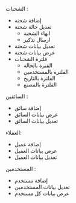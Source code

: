 الشحنات : 
- إضافة شحنة
- تعديل حالة شحنة
    - انهاء الشحنة 
    - ارسال تذكير
- تعديل بيانات شحنة
- عرض بيانات شحنة
- فلترة الشحنات 
    - الفترة بالحالة 
    - الفلترة بالمستخدمين 
    - الفلترة بالتاريخ 
    - الفلترة بالمصنع 
    


السائقين :
- إضافة سائق
- عرض بيانات السائق
- تعديل بيانات السائق


العملاء:
- إضافة عميل
- عرض بياتات العميل
- تعديل بيانات العميل 


المستخدمين :
- إضافة مستخدم 
- تعديل بيانات المستخدمين
- عرض بيانات كل مستخدم

